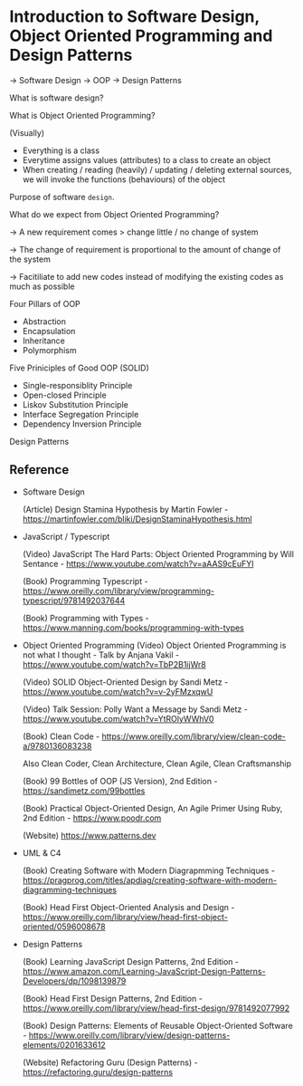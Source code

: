 # Introduction to Software Design, Object Oriented Programming and Design Patterns

-> Software Design -> OOP -> Design Patterns

What is software design?

What is Object Oriented Programming?

(Visually)
- Everything is a class
- Everytime assigns values (attributes) to a class to create an object 
- When creating / reading (heavily) / updating / deleting external sources, we will invoke the functions (behaviours) of the object

Purpose of software `design`.

What do we expect from Object Oriented Programming?

-> A new requirement comes > change little / no change of system

-> The change of requirement is proportional to the amount of change of the system

-> Facitiliate to add new codes instead of modifying the existing codes as much as possible


Four Pillars of OOP
- Abstraction
- Encapsulation
- Inheritance
- Polymorphism

Five Priniciples of Good OOP (SOLID)
- Single-responsiblity Principle
- Open-closed Principle
- Liskov Substitution Principle
- Interface Segregation Principle
- Dependency Inversion Principle


Design Patterns





## Reference

- Software Design

    (Article) Design Stamina Hypothesis by Martin Fowler - https://martinfowler.com/bliki/DesignStaminaHypothesis.html

- JavaScript / Typescript

    (Video) JavaScript The Hard Parts: Object Oriented Programming by Will Sentance - https://www.youtube.com/watch?v=aAAS9cEuFYI

    (Book) Programming Typescript - https://www.oreilly.com/library/view/programming-typescript/9781492037644

    (Book) Programming with Types - https://www.manning.com/books/programming-with-types

- Object Oriented Programming
    (Video) Object Oriented Programming is not what I thought - Talk by Anjana Vakil - https://www.youtube.com/watch?v=TbP2B1ijWr8
    
    (Video) SOLID Object-Oriented Design by Sandi Metz - https://www.youtube.com/watch?v=v-2yFMzxqwU
    
    (Video) Talk Session: Polly Want a Message by Sandi Metz - https://www.youtube.com/watch?v=YtROlyWWhV0

    (Book) Clean Code - https://www.oreilly.com/library/view/clean-code-a/9780136083238
    
    Also Clean Coder, Clean Architecture, Clean Agile, Clean Craftsmanship

    (Book) 99 Bottles of OOP (JS Version), 2nd Edition  - https://sandimetz.com/99bottles

    (Book) Practical Object-Oriented Design, An Agile Primer Using Ruby, 2nd Edition - https://www.poodr.com

    (Website) https://www.patterns.dev 

- UML & C4

    (Book) Creating Software with Modern Diagrapmming Techniques - https://pragprog.com/titles/apdiag/creating-software-with-modern-diagramming-techniques
    
    (Book) Head First Object-Oriented Analysis and Design - https://www.oreilly.com/library/view/head-first-object-oriented/0596008678

- Design Patterns

    (Book) Learning JavaScript Design Patterns, 2nd Edition - https://www.amazon.com/Learning-JavaScript-Design-Patterns-Developers/dp/1098139879

    (Book) Head First Design Patterns, 2nd Edition - https://www.oreilly.com/library/view/head-first-design/9781492077992

    (Book) Design Patterns: Elements of Reusable Object-Oriented Software - https://www.oreilly.com/library/view/design-patterns-elements/0201633612

    (Website) Refactoring Guru (Design Patterns) - https://refactoring.guru/design-patterns

